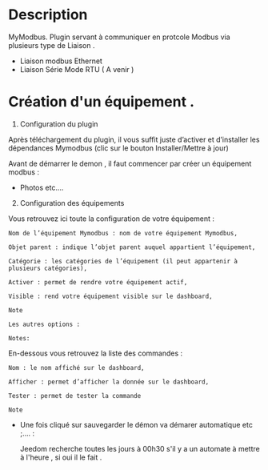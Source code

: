 Description 
===
MyModbus.
Plugin servant à communiquer en protcole Modbus via plusieurs type de Liaison . 

- Liaison modbus Ethernet 
- Liaison Série Mode RTU ( A venir ) 




Création d'un équipement  .
===

1) Configuration du plugin

Après téléchargement du plugin, il vous suffit juste d’activer et d’installer les dépendances Mymodbus (clic sur le bouton Installer/Mettre à jour)




Avant de démarrer le demon , il faut commencer par créer un équipement modbus  :

-  Photos etc.... 



2) Configuration des équipements

Vous retrouvez ici toute la configuration de votre équipement :

    Nom de l’équipement Mymodbus : nom de votre équipement Mymodbus,

    Objet parent : indique l’objet parent auquel appartient l’équipement,

    Catégorie : les catégories de l’équipement (il peut appartenir à plusieurs catégories),

    Activer : permet de rendre votre équipement actif,

    Visible : rend votre équipement visible sur le dashboard,

    Note

    Les autres options :

    Notes:

En-dessous vous retrouvez la liste des commandes :

    Nom : le nom affiché sur le dashboard,

    Afficher : permet d’afficher la donnée sur le dashboard,

    Tester : permet de tester la commande

    Note
	
-   Une fois cliqué sur sauvegarder le démon va démarer automatique etc ;....  : 	

    Jeedom recherche toutes les jours à 00h30 s'il y a un automate à mettre à l'heure , si oui il le fait .
